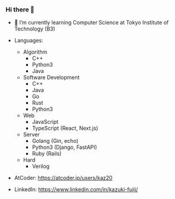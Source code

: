 ### Hi there 👋

<!--
**okoge-kaz/okoge-kaz** is a ✨ _special_ ✨ repository because its `README.md` (this file) appears on your GitHub profile.

Here are some ideas to get you started:
-->

- 🌱 I’m currently learning Computer Science at Tokyo Institute of Technology (B3)

- Languages:   
  - Algorithm
    - C++
    - Python3
    - Java
  - Software Development
    - C++
    - Java
    - Go
    - Rust
    - Python3
  - Web
    - JavaScript
    - TypeScript (React, Next.js)
  - Server
    - Golang (Gin, echo)
    - Python3 (Django, FastAPI)
    - Ruby (Rails)
  - Hard
    - Verilog

- AtCoder: https://atcoder.jp/users/kaz20
- LinkedIn: https://www.linkedin.com/in/kazuki-fujii/

